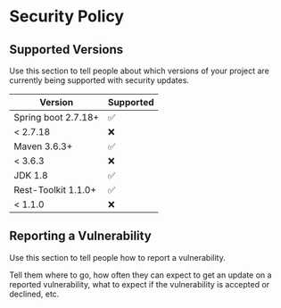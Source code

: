 # Security Policy

## Supported Versions

Use this section to tell people about which versions of your project are
currently being supported with security updates.

| Version             | Supported          |
|---------------------| ------------------ |
| Spring boot 2.7.18+ | :white_check_mark: |
| < 2.7.18            | :x:                |
| Maven 3.6.3+        | :white_check_mark: |
| < 3.6.3             | :x:                |
| JDK 1.8             | :white_check_mark: |               |
| Rest-Toolkit 1.1.0+ | :white_check_mark: |
| < 1.1.0             | :x: 
## Reporting a Vulnerability

Use this section to tell people how to report a vulnerability.

Tell them where to go, how often they can expect to get an update on a
reported vulnerability, what to expect if the vulnerability is accepted or
declined, etc.
